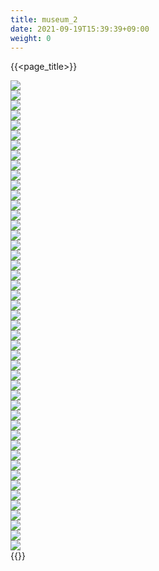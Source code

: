 ```yaml
---
title: museum_2
date: 2021-09-19T15:39:39+09:00
weight: 0
---
```


{{<page_title>}}
<div class="flexbox">
<div><img src="http://morihiro.sakura.ne.jp/pictures/002.jpg"></div>
<div><img src="http://morihiro.sakura.ne.jp/pictures/003.jpg"></div>
<div><img src="http://morihiro.sakura.ne.jp/pictures/004.jpg"></div>
<div><img src="http://morihiro.sakura.ne.jp/pictures/005.jpg"></div>
<div><img src="http://morihiro.sakura.ne.jp/pictures/006.jpg"></div>
<div><img src="http://morihiro.sakura.ne.jp/pictures/007.jpg"></div>
<div><img src="http://morihiro.sakura.ne.jp/pictures/008.jpg"></div>
<div><img src="http://morihiro.sakura.ne.jp/pictures/009.jpg"></div>
<div><img src="http://morihiro.sakura.ne.jp/pictures/010.jpg"></div>
<div><img src="http://morihiro.sakura.ne.jp/pictures/011.jpg"></div>
<div><img src="http://morihiro.sakura.ne.jp/pictures/012.jpg"></div>
<div><img src="http://morihiro.sakura.ne.jp/pictures/013.jpg"></div>
<div><img src="http://morihiro.sakura.ne.jp/pictures/014.jpg"></div>
<div><img src="http://morihiro.sakura.ne.jp/pictures/015.jpg"></div>
<div><img src="http://morihiro.sakura.ne.jp/pictures/016.jpg"></div>
<div><img src="http://morihiro.sakura.ne.jp/pictures/017.jpg"></div>
<div><img src="http://morihiro.sakura.ne.jp/pictures/018.jpg"></div>
<div><img src="http://morihiro.sakura.ne.jp/pictures/019.jpg"></div>
<div><img src="http://morihiro.sakura.ne.jp/pictures/020.jpg"></div>
<div><img src="http://morihiro.sakura.ne.jp/pictures/021.jpg"></div>
<div><img src="http://morihiro.sakura.ne.jp/pictures/022.jpg"></div>
<div><img src="http://morihiro.sakura.ne.jp/pictures/023.jpg"></div>
<div><img src="http://morihiro.sakura.ne.jp/pictures/024.jpg"></div>
<div><img src="http://morihiro.sakura.ne.jp/pictures/025.jpg"></div>
<div><img src="http://morihiro.sakura.ne.jp/pictures/026.jpg"></div>
<div><img src="http://morihiro.sakura.ne.jp/pictures/027.jpg"></div>
<div><img src="http://morihiro.sakura.ne.jp/pictures/028.jpg"></div>
<div><img src="http://morihiro.sakura.ne.jp/pictures/029.jpg"></div>
<div><img src="http://morihiro.sakura.ne.jp/pictures/030.jpg"></div>
<div><img src="http://morihiro.sakura.ne.jp/pictures/031.jpg"></div>
<div><img src="http://morihiro.sakura.ne.jp/pictures/032.jpg"></div>
<div><img src="http://morihiro.sakura.ne.jp/pictures/033.jpg"></div>
<div><img src="http://morihiro.sakura.ne.jp/pictures/034.jpg"></div>
<div><img src="http://morihiro.sakura.ne.jp/pictures/035.jpg"></div>
<div><img src="http://morihiro.sakura.ne.jp/pictures/036.jpg"></div>
<div><img src="http://morihiro.sakura.ne.jp/pictures/037.jpg"></div>
<div><img src="http://morihiro.sakura.ne.jp/pictures/038.jpg"></div>
<div><img src="http://morihiro.sakura.ne.jp/pictures/039.jpg"></div>
<div><img src="http://morihiro.sakura.ne.jp/pictures/040.jpg"></div>
<div><img src="http://morihiro.sakura.ne.jp/pictures/041.jpg"></div>
<div><img src="http://morihiro.sakura.ne.jp/pictures/042.jpg"></div>
<div><img src="http://morihiro.sakura.ne.jp/pictures/043.jpg"></div>
<div><img src="http://morihiro.sakura.ne.jp/pictures/044.jpg"></div>
<div><img src="http://morihiro.sakura.ne.jp/pictures/045.jpg"></div>
<div><img src="http://morihiro.sakura.ne.jp/pictures/046.jpg"></div>
<div><img src="http://morihiro.sakura.ne.jp/pictures/047.jpg"></div>
<div><img src="http://morihiro.sakura.ne.jp/pictures/048.jpg"></div>
</div>
{{<footer_relative>}}

